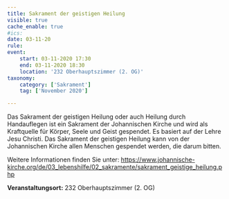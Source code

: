 ```yaml
---
title: Sakrament der geistigen Heilung
visible: true
cache_enable: true
#ics: 
date: 03-11-20
rule: 
event:
	start: 03-11-2020 17:30
	end: 03-11-2020 18:30
	location: '232 Oberhauptszimmer (2. OG)'
taxonomy:
	category: ['Sakrament']
	tag: ['November 2020']

---
```

Das Sakrament der geistigen Heilung oder auch Heilung durch Handauflegen ist ein Sakrament der Johannischen Kirche und wird als Kraftquelle für Körper, Seele und Geist gespendet. Es basiert auf der Lehre Jesu Christi. Das Sakrament der geistigen Heilung kann von der Johannischen Kirche allen Menschen gespendet werden, die darum bitten.

Weitere Informationen finden Sie unter:
https://www.johannische-kirche.org/de/03_lebenshilfe/02_sakramente/sakrament_geistige_heilung.php



**Veranstaltungsort:** 232 Oberhauptszimmer (2. OG)

